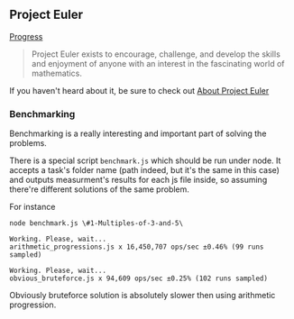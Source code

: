 ## Project Euler

[Progress](http://projecteuler.net/profile/vitkarpov.png)

> Project Euler exists to encourage, challenge, and develop the skills and enjoyment of anyone with an interest in the fascinating world of mathematics.

If you haven't heard about it, be sure to check out [About Project Euler](http://projecteuler.net/about)

### Benchmarking

Benchmarking is a really interesting and important part of solving the problems.

There is a special script `benchmark.js` which should be run under node. It accepts a task's folder name (path indeed, but it's the same in this case) and outputs measurment's results for each js file inside, so assuming there're different solutions of the same problem.

For instance

```
node benchmark.js \#1-Multiples-of-3-and-5\

Working. Please, wait...
arithmetic_progressions.js x 16,450,707 ops/sec ±0.46% (99 runs sampled)

Working. Please, wait...
obvious_bruteforce.js x 94,609 ops/sec ±0.25% (102 runs sampled)
```

Obviously bruteforce solution is absolutely slower then using arithmetic progression.